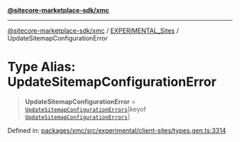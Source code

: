 [**@sitecore-marketplace-sdk/xmc**](../../../../README.md)

***

[@sitecore-marketplace-sdk/xmc](../../../../README.md) / [EXPERIMENTAL\_Sites](../README.md) / UpdateSitemapConfigurationError

# Type Alias: UpdateSitemapConfigurationError

> **UpdateSitemapConfigurationError** = [`UpdateSitemapConfigurationErrors`](UpdateSitemapConfigurationErrors.md)\[keyof [`UpdateSitemapConfigurationErrors`](UpdateSitemapConfigurationErrors.md)\]

Defined in: [packages/xmc/src/experimental/client-sites/types.gen.ts:3314](https://github.com/Sitecore/marketplace-sdk/blob/main/packages/xmc/src/experimental/client-sites/types.gen.ts#L3314)
